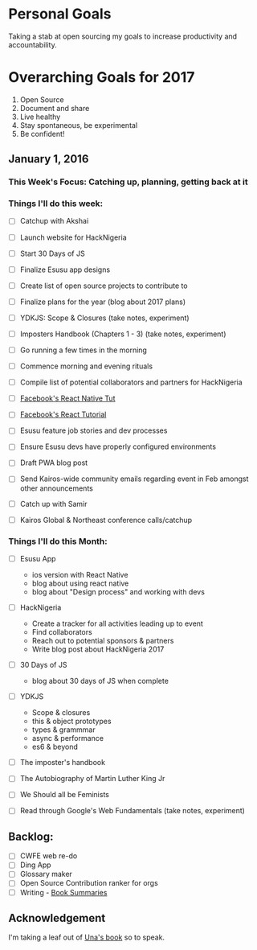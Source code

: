 # Personal Goals
Taking a stab at open sourcing my goals to increase productivity and
accountability. 

# Overarching Goals for 2017

1. Open Source
2. Document and share
3. Live healthy
4. Stay spontaneous, be experimental
5. Be confident!

## January 1, 2016

### This Week's Focus: Catching up, planning, getting back at it

### Things I'll do this week:

- [ ] Catchup with Akshai
- [ ] Launch website for HackNigeria
- [ ] Start 30 Days of JS
- [ ] Finalize Esusu app designs
- [ ] Create list of open source projects to contribute to
- [ ] Finalize plans for the year (blog about 2017 plans)
- [ ] YDKJS: Scope & Closures (take notes, experiment)
- [ ] Imposters Handbook (Chapters 1 - 3) (take notes, experiment)
- [ ] Go running a few times in the morning
- [ ] Commence morning and evening rituals
- [ ] Compile list of potential collaborators and partners for HackNigeria
- [ ] [Facebook's React Native
  Tut](https://facebook.github.io/react-native/)
- [ ] [Facebook's React Tutorial](https://facebook.github.io/react)
- [ ] Esusu feature job stories and dev processes
- [ ] Ensure Esusu devs have properly configured environments
- [ ] Draft PWA blog post
- [ ] Send Kairos-wide community emails regarding event in Feb amongst other
  announcements
- [ ] Catch up with Samir
- [ ] Kairos Global & Northeast conference calls/catchup


### Things I'll do this Month:
- [ ] Esusu App
  - ios version with React Native
  - blog about using react native
  - blog about "Design process" and working with devs
- [ ] HackNigeria
  - Create a tracker for all activities leading up to event
  - Find collaborators
  - Reach out to potential sponsors & partners
  - Write blog post about HackNigeria 2017
- [ ] 30 Days of JS
  - blog about 30 days of JS when complete
- [ ] YDKJS
  - Scope & closures
  - this & object prototypes
  - types & grammmar
  - async & performance
  - es6 & beyond
- [ ] The imposter's handbook
- [ ] The Autobiography of Martin Luther King Jr
- [ ] We Should all be Feminists
- [ ] Read through Google's Web Fundamentals (take notes, experiment)


## Backlog:
- [ ] CWFE web re-do
- [ ] Ding App
- [ ] Glossary maker
- [ ] Open Source Contribution ranker for orgs
- [ ] Writing - [Book Summaries]()

## Acknowledgement
I'm taking a leaf out of [Una's book](http://una.im/personal-goals-guide) so to speak.
